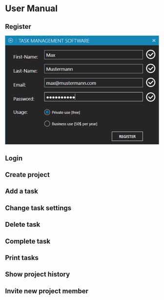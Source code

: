 # User Manual

## Register
<img src="https://github.com/MichiFrech/TMS/blob/master/User%20Manual/Pictures/Register.PNG"></img>

## Login


## Create project


## Add a task


## Change task settings


## Delete task


## Complete task


## Print tasks


## Show project history


## Invite new project member
